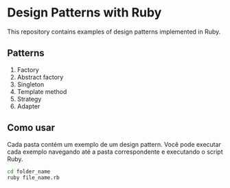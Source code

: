 # Design Patterns with Ruby

This repository contains examples of design patterns implemented in Ruby.

## Patterns

1. Factory
2. Abstract factory
3. Singleton
4. Template method
5. Strategy
6. Adapter


## Como usar

Cada pasta contém um exemplo de um design pattern. Você pode executar cada exemplo navegando até a pasta correspondente e executando o script Ruby.

```bash
cd folder_name
ruby file_name.rb
```